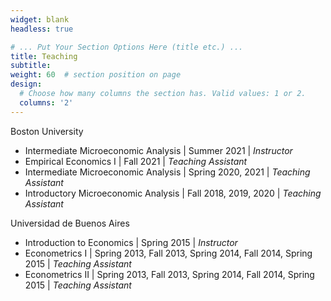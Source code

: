 ```yaml
---
widget: blank
headless: true

# ... Put Your Section Options Here (title etc.) ...
title: Teaching
subtitle:
weight: 60  # section position on page
design:
  # Choose how many columns the section has. Valid values: 1 or 2.
  columns: '2'
---
```

<div class="section-subheading article-title mb-0 mt-0">
Boston University
</div>
  <ul>
  <li>Intermediate Microeconomic Analysis | Summer 2021 | <i>Instructor</i> </li>
  <li>Empirical Economics I | Fall 2021 | <i>Teaching Assistant</i> </li>
  <li>Intermediate Microeconomic Analysis | Spring 2020, 2021 | <i>Teaching Assistant</i> </li>
  <li>Introductory Microeconomic Analysis | Fall 2018, 2019, 2020 | <i>Teaching Assistant</i> </li>
</ul>
<div class="section-subheading article-title mb-0 mt-0">
Universidad de Buenos Aires
</div>
  <ul>
  <li>Introduction to Economics | Spring 2015 | <i>Instructor</i> </li>
  <li>Econometrics I | Spring 2013, Fall 2013, Spring 2014, Fall 2014, Spring 2015 | <i>Teaching Assistant</i> </li>
  <li>Econometrics II | Spring 2013, Fall 2013, Spring 2014, Fall 2014, Spring 2015 | <i>Teaching Assistant</i> </li>
</ul>



